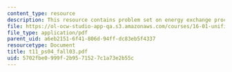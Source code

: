 ```yaml
---
content_type: resource
description: This resource contains problem set on energy exchange processes.
file: https://ol-ocw-studio-app-qa.s3.amazonaws.com/courses/16-01-unified-engineering-i-ii-iii-iv-fall-2005-spring-2006/5702fbe0999f2b9571527c1a73e2b55c_t11_ps04_fall03.pdf
file_type: application/pdf
parent_uid: a6eb2151-6f41-806d-94ff-dc83eb5f4337
resourcetype: Document
title: t11_ps04_fall03.pdf
uid: 5702fbe0-999f-2b95-7152-7c1a73e2b55c
---
```

